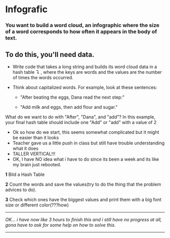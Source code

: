 # Infografic

### You want to build a word cloud, an infographic where the size of a word corresponds to how often it appears in the body of text.

## To do this, you'll need data. 
 
 - Write code that takes a long string and builds its word cloud data in a hash table ↴ , where the keys are words and the values are the number of times the words occurred.
- Think about capitalized words. For example, look at these sentences:

    * "After beating the eggs, Dana read the next step:"

    * "Add milk and eggs, then add flour and sugar."

What do we want to do with "After", "Dana", and "add"? In this example, your final hash table should include one "Add" or "add" with a value of  2

- Ok so how do we start, this seems somewhat complicated but it might be easier than it looks
- Teacher gave us a little push in class but still have trouble understanding what it does
- TALLER VERTICAL!!!
- OK, I have NO idea what i have to do since its been a week and its like my brain just rebooted.

**1** Bild a Hash Table
   
**2** Count the words and save the values(try to do the thing that the problem advices to do).

**3** Check which ones have the biggest values and print them with a big font size or different color(???how)

---

_OK... i have now like 3 hours to finish this and i still have no progress at all, gona have to ask for some help on how to solve this._

---

